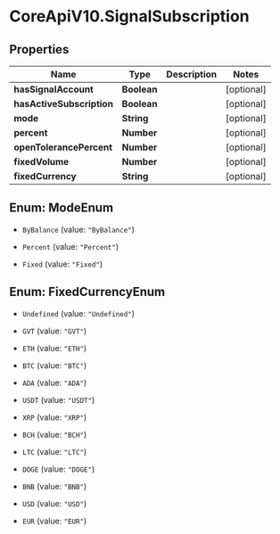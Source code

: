 # CoreApiV10.SignalSubscription

## Properties
Name | Type | Description | Notes
------------ | ------------- | ------------- | -------------
**hasSignalAccount** | **Boolean** |  | [optional] 
**hasActiveSubscription** | **Boolean** |  | [optional] 
**mode** | **String** |  | [optional] 
**percent** | **Number** |  | [optional] 
**openTolerancePercent** | **Number** |  | [optional] 
**fixedVolume** | **Number** |  | [optional] 
**fixedCurrency** | **String** |  | [optional] 


<a name="ModeEnum"></a>
## Enum: ModeEnum


* `ByBalance` (value: `"ByBalance"`)

* `Percent` (value: `"Percent"`)

* `Fixed` (value: `"Fixed"`)




<a name="FixedCurrencyEnum"></a>
## Enum: FixedCurrencyEnum


* `Undefined` (value: `"Undefined"`)

* `GVT` (value: `"GVT"`)

* `ETH` (value: `"ETH"`)

* `BTC` (value: `"BTC"`)

* `ADA` (value: `"ADA"`)

* `USDT` (value: `"USDT"`)

* `XRP` (value: `"XRP"`)

* `BCH` (value: `"BCH"`)

* `LTC` (value: `"LTC"`)

* `DOGE` (value: `"DOGE"`)

* `BNB` (value: `"BNB"`)

* `USD` (value: `"USD"`)

* `EUR` (value: `"EUR"`)





